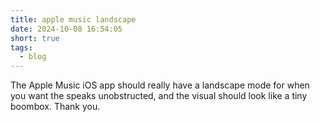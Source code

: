 ```yaml
---
title: apple music landscape
date: 2024-10-08 16:54:05
short: true
tags:
  - blog
---
```


The Apple Music iOS app should really have a landscape mode for when you want the speaks unobstructed, and the visual should look like a tiny boombox. Thank you.
